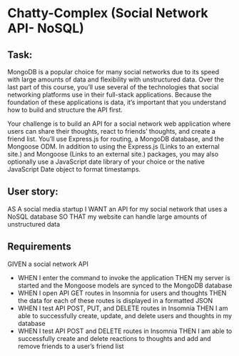 # Chatty-Complex (Social Network API- NoSQL)

## Task:
MongoDB is a popular choice for many social networks due to its speed with large amounts of data and flexibility with unstructured data. Over the last part of this course, you’ll use several of the technologies that social networking platforms use in their full-stack applications. Because the foundation of these applications is data, it’s important that you understand how to build and structure the API first.

Your challenge is to build an API for a social network web application where users can share their thoughts, react to friends’ thoughts, and create a friend list. You’ll use Express.js for routing, a MongoDB database, and the Mongoose ODM. In addition to using the Express.js (Links to an external site.) and Mongoose (Links to an external site.) packages, you may also optionally use a JavaScript date library of your choice or the native JavaScript Date object to format timestamps.

## User story: 
AS A social media startup
I WANT an API for my social network that uses a NoSQL database
SO THAT my website can handle large amounts of unstructured data

## Requirements
GIVEN a social network API
* WHEN I enter the command to invoke the application
THEN my server is started and the Mongoose models are synced to the MongoDB database
* WHEN I open API GET routes in Insomnia for users and thoughts
THEN the data for each of these routes is displayed in a formatted JSON
* WHEN I test API POST, PUT, and DELETE routes in Insomnia
THEN I am able to successfully create, update, and delete users and thoughts in my database
* WHEN I test API POST and DELETE routes in Insomnia
THEN I am able to successfully create and delete reactions to thoughts and add and remove friends to a user’s friend list